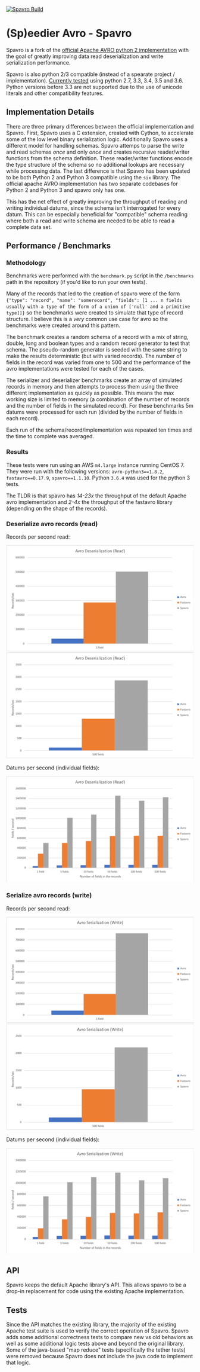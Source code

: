 [![Spavro Build](https://travis-ci.org/pluralsight/spavro.svg?branch=master)](https://travis-ci.org/pluralsight/spavro)

# (Sp)eedier Avro - Spavro

Spavro is a fork of the [official Apache AVRO python 2 implementation](https://github.com/apache/avro) with the goal of greatly improving data read deserialization and write serialization performance.

Spavro is also python 2/3 compatible (instead of a spearate project / implementation). [Currently tested](https://travis-ci.org/pluralsight/spavro) using python 2.7, 3.3, 3.4, 3.5 and 3.6. Python versions before 3.3 are not supported due to the use of unicode literals and other compatibility features.

## Implementation Details

There are three primary differences between the official implementation and Spavro. First, Spavro uses a C extension, created with Cython, to accelerate some of the low level binary serialization logic. Additionally Spavro uses a different model for handling schemas. Spavro attemps to parse the write and read schemas _once_ and only _once_ and creates recursive reader/writer functions from the schema definition. These reader/writer functions encode the type structure of the schema so no additional lookups are necessary while processing data. The last difference is that Spavro has been updated to be both Python 2 and Python 3 compatible using the `six` library. The official apache AVRO implementation has two separate codebases for Python 2 and Python 3 and spavro only has one.

This has the net effect of greatly improving the throughput of reading and writing individual datums, since the schema isn't interrogated for every datum. This can be especially beneficial for "compatible" schema reading where both a read and write schema are needed to be able to read a complete data set.

## Performance / Benchmarks


### Methodology

Benchmarks were performed with the `benchmark.py` script in the `/benchmarks` path in the repository (if you'd like to run your own tests).

Many of the records that led to the creation of spavro were of the form `{"type": "record", "name": "somerecord", "fields": [1 ... n fields usually with a type of the form of a union of ['null' and a primitive type]]}` so the benchmarks were created to simulate that type of record structure. I believe this is a _very_ common use case for avro so the benchmarks were created around this pattern.

The benchmark creates a random schema of a record with a mix of string, double, long and boolean types and a random record generator to test that schema. The pseudo-random generator is seeded with the same string to make the results deterministic (but with varied records). The number of fields in the record was varied from one to 500 and the performance of the avro implementations were tested for each of the cases.

The serializer and deserializer benchmarks create an array of simulated records in memory and then attempts to process them using the three different implementation as quickly as possible. This means the max working size is limited to memory (a combination of the number of records and the number of fields in the simulated record). For these benchmarks 5m datums were processed for each run (divided by the number of fields in each record).

Each run of the schema/record/implementation was repeated ten times and the time to complete was averaged.


### Results

These tests were run using an AWS `m4.large` instance running CentOS 7. They were run with the following versions: `avro-python3==1.8.2`, `fastavro==0.17.9`, `spavro==1.1.10`. Python `3.6.4` was used for the python 3 tests.

The TLDR is that spavro has *14-23x* the throughput of the default Apache avro implementation and *2-4x* the throughput of the fastavro library (depending on the shape of the records).

### Deserialize avro records (read)


Records per second read:

![Read 1 field recs per sec](/benchmark/results/read_1field_rec_per_sec.png?raw=true "Read 1 field recs per sec")
![Read 500 fields recs per sec](/benchmark/results/read_500field_rec_per_sec.png?raw=true "Read 500 fields recs per sec")

Datums per second (individual fields):

![Read datums/fields per second](/benchmark/results/read_datum_per_sec.png?raw=true "Read datums/fields per second")

### Serialize avro records (write)


Records per second read:

![Write 1 field recs per sec](/benchmark/results/write_1field_rec_per_sec.png?raw=true "Write 1 field recs per sec")
![Write 500 fields recs per sec](/benchmark/results/write_500field_rec_per_sec.png?raw=true "Write 500 fields recs per sec")

Datums per second (individual fields):

![Write datums/fields per second](/benchmark/results/write_datum_per_sec.png?raw=true "Write datums/fields per second")



## API

Spavro keeps the default Apache library's API. This allows spavro to be a drop-in replacement for code using the existing Apache implementation.

## Tests

Since the API matches the existing library, the majority of the existing Apache test suite is used to verify the correct operation of Spavro. Spavro adds some additional correctness tests to compare new vs old behaviors as well as some additional logic tests above and beyond the original library. Some of the java-based "map reduce" tests (specifically the tether tests) were removed because Spavro does not include the java code to implement that logic.

